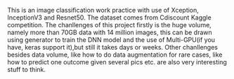 This is an image classification work practice with use of Xception, InceptionV3 and Resnet50.
The dataset comes from Cdiscount Kaggle competition. 
The chanllenges of this project firstly is the huge volume, namely more than 70GB data with 14 million images, this can be drawn using generator to train the DNN model and the use of Multi-GPU(if you have, keras support it),but still it takes days or weeks.
Other chanllenges besides data volume, like how to do data augmentation for rare cases, like how to predict one outcome given several pics etc. are also very interesting stuff to think.
 
